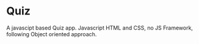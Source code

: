 # Quiz
A javascipt based Quiz app. Javascript HTML and CSS, no JS Framework, following Object oriented approach.
